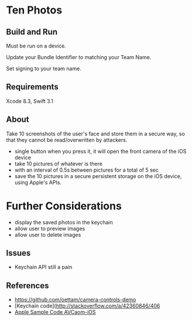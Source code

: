 # Ten Photos

## Build and Run

Must be run on a device.

Update your Bundle Identifier to matching your Team Name.

Set signing to your team name.

## Requirements

Xcode 8.3, Swift 3.1

## About

Take 10 screenshots of the user's face and store them in a secure way, so that they cannot be read/overwritten by attackers.

- single button when you press it, it will open the front camera of the iOS device
- take 10 pictures of whatever is there
- with an interval of 0.5s between pictures for a total of 5 sec
- save the 10 pictures in a secure persistent storage on the iOS device, using Apple's APIs. 



# Further Considerations

- display the saved photos in the keychain
- allow user to preview images
- allow user to delete images

## Issues

- Keychain API still a pain


## References 

- https://github.com/oettam/camera-controls-demo
- [Keychain code](http://stackoverflow.com/a/42360846/406
- [Apple Sample Code AVCaom-iOS](https://developer.apple.com/library/content/samplecode/AVCam/Introduction/Intro.html#//apple_ref/doc/uid/DTS40010112)
